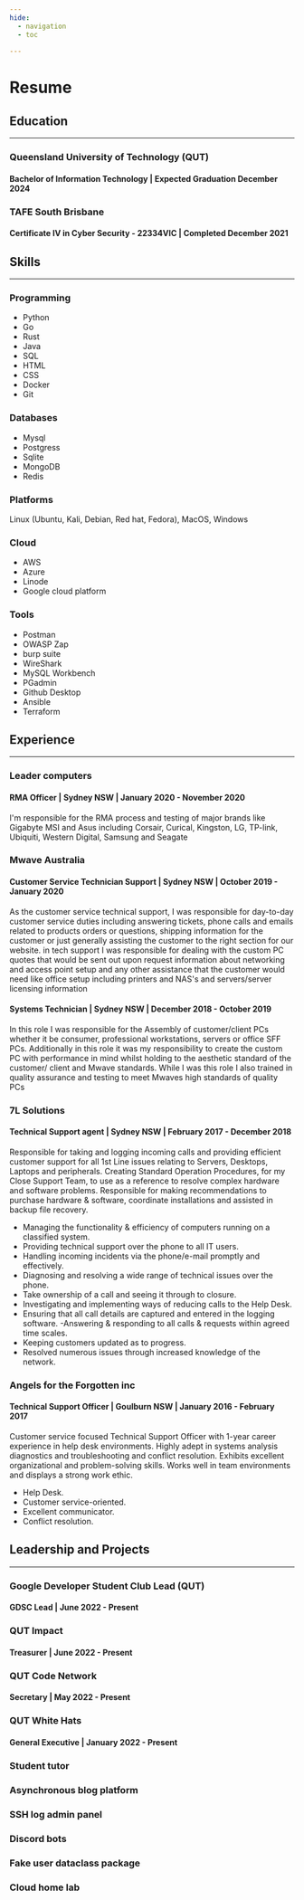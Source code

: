 ```yaml
---
hide:
  - navigation
  - toc
  
---
```


# Resume

## Education
---

### Queensland University of Technology (QUT)
#### Bachelor of Information Technology | Expected Graduation December 2024

### TAFE South Brisbane
#### Certificate IV in Cyber Security - 22334VIC | Completed December 2021

## Skills
---
### Programming
- Python
- Go
- Rust
- Java
- SQL
- HTML
- CSS
- Docker
- Git 

### Databases
- Mysql
- Postgress
- Sqlite
- MongoDB
- Redis

### Platforms 
Linux (Ubuntu, Kali, Debian, Red hat, Fedora), MacOS, Windows

### Cloud
- AWS
- Azure
- Linode
- Google cloud platform 

### Tools
- Postman 
- OWASP Zap
- burp suite
- WireShark 
- MySQL Workbench
- PGadmin
- Github Desktop
- Ansible
- Terraform


## Experience
---
### Leader computers 
#### RMA Officer | Sydney NSW | January 2020 - November 2020
I'm responsible for the RMA process and testing of major brands like Gigabyte
MSI and Asus including Corsair, Curical, Kingston, LG, TP-link, Ubiquiti,
Western Digital, Samsung and Seagate

### Mwave Australia  
#### Customer Service Technician Support | Sydney NSW | October 2019 - January 2020 
As the customer service technical support, I was responsible for day-to-day
customer service duties including answering tickets, phone calls and emails
related to products orders or questions, shipping information for the customer
or just generally assisting the customer to the right section for our website.
in tech support I was responsible for dealing with the custom PC quotes that
would be sent out upon request information about networking and access point
setup and any other assistance that the customer would need like office setup
including printers and NAS's and servers/server licensing information

#### Systems Technician | Sydney NSW | December 2018 - October 2019
In this role I was responsible for the Assembly of customer/client PCs whether
it be consumer, professional workstations, servers or office SFF PCs.
Additionally in this role it was my responsibility to create the custom PC with
performance in mind whilst holding to the aesthetic standard of the customer/
client and Mwave standards.
While I was this role I also trained in quality assurance and testing to meet
Mwaves high standards of quality PCs

### 7L Solutions
#### Technical Support agent | Sydney NSW | February 2017 - December 2018
Responsible for taking and logging incoming calls and providing efficient
customer support for all
1st Line issues relating to Servers, Desktops, Laptops and peripherals.
Creating Standard Operation
Procedures, for my Close Support Team, to use as a reference to resolve
complex hardware and
software problems. Responsible for making recommendations to purchase
hardware & software,
coordinate installations and assisted in backup file recovery.

- Managing the functionality & efficiency of computers running on a classified
system.
- Providing technical support over the phone to all IT users.
- Handling incoming incidents via the phone/e-mail promptly and effectively.
- Diagnosing and resolving a wide range of technical issues over the phone.
- Take ownership of a call and seeing it through to closure.
- Investigating and implementing ways of reducing calls to the Help Desk.
- Ensuring that all call details are captured and entered in the logging
software.
 -Answering & responding to all calls & requests within agreed time scales.
- Keeping customers updated as to progress.
- Resolved numerous issues through increased knowledge of the network. 

### Angels for the Forgotten inc
#### Technical Support Officer | Goulburn NSW | January 2016 - February 2017
Customer service focused Technical Support Officer with 1-year
career experience in help desk environments. Highly adept in systems analysis
diagnostics and troubleshooting and conflict resolution.
Exhibits excellent organizational and problem-solving skills. Works well in team
environments and displays a strong work ethic.

- Help Desk.
- Customer service-oriented.
- Excellent communicator.
- Conflict resolution.
## Leadership and Projects
---
### Google Developer Student Club Lead (QUT)
#### GDSC Lead | June 2022 - Present 

### QUT Impact
#### Treasurer | June 2022 - Present

### QUT Code Network
#### Secretary | May 2022 - Present

### QUT White Hats
#### General Executive  | January 2022 - Present

### Student tutor

### Asynchronous blog platform

### SSH log admin panel

### Discord bots

### Fake user dataclass package

### Cloud home lab